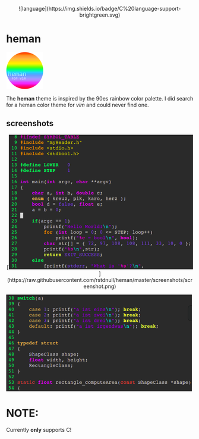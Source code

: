 <p align="center">
![language](https://img.shields.io/badge/C%20language-support-brightgreen.svg)

# heman

<img src="screenshots/hemanvim3.png" alt="heman color palette">

The **heman** theme is inspired by
the 90es rainbow color palette.
I did search for a heman color theme
for _vim_ and could never find one.


## screenshots
<p align="center">
[<img src="screenshots/screenshot1.png">](https://raw.githubusercontent.com/rstdnull/heman/master/screenshots/screenshot.png)

[<img src="screenshots/screenshot2.png">](https://raw.githubusercontent.com/rstdnull/heman/master/screenshots/screenshot.png)
</p>

# NOTE:
Currently **only** supports C!
